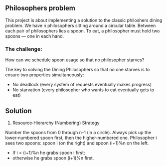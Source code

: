 ## Philosophers problem

This project is about implementing a solution to the classic philoshers dining problem.
We have n philosophers sitting around a circular table.
Between each pair of philosophers lies a spoon.
To eat, a philosopher must hold two spoons — one in each hand.

### The challenge:

How can we schedule spoon usage so that no philosopher starves?

The key to solving the Dining Philosophers so that no one starves is to ensure two properties simultaneously:

- No deadlock (every system of requests eventually makes progress)
- No starvation (every philosopher who wants to eat eventually gets to eat)

## Solution  

1. Resource‐Hierarchy (Numbering) Strategy

Number the spoons from 0 through n–1 (in a circle).
Always pick up the lower‐numbered spoon first, then the higher‐numbered one.
Philosopher i sees two spoons: spoon i (on the right) and spoon (i+1)%n on the left.
- If i < (i+1)%n he grabs spoon i first;
- otherwise he grabs spoon (i+1)%n first.
